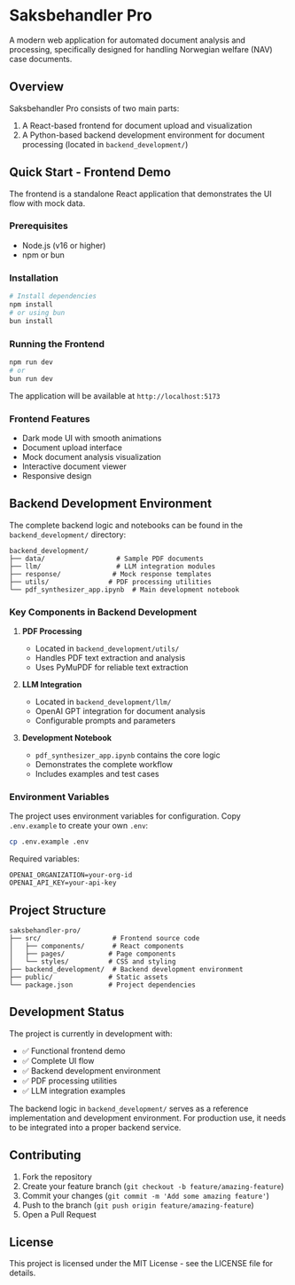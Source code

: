 # Saksbehandler Pro

A modern web application for automated document analysis and processing, specifically designed for handling Norwegian welfare (NAV) case documents.

## Overview

Saksbehandler Pro consists of two main parts:

1. A React-based frontend for document upload and visualization
2. A Python-based backend development environment for document processing (located in `backend_development/`)

## Quick Start - Frontend Demo

The frontend is a standalone React application that demonstrates the UI flow with mock data.

### Prerequisites

- Node.js (v16 or higher)
- npm or bun

### Installation

```bash
# Install dependencies
npm install
# or using bun
bun install
```

### Running the Frontend

```bash
npm run dev
# or
bun run dev
```

The application will be available at `http://localhost:5173`

### Frontend Features

- Dark mode UI with smooth animations
- Document upload interface
- Mock document analysis visualization
- Interactive document viewer
- Responsive design

## Backend Development Environment

The complete backend logic and notebooks can be found in the `backend_development/` directory:

```
backend_development/
├── data/                  # Sample PDF documents
├── llm/                   # LLM integration modules
├── response/             # Mock response templates
├── utils/               # PDF processing utilities
└── pdf_synthesizer_app.ipynb  # Main development notebook
```

### Key Components in Backend Development

1. **PDF Processing**

   - Located in `backend_development/utils/`
   - Handles PDF text extraction and analysis
   - Uses PyMuPDF for reliable text extraction

2. **LLM Integration**

   - Located in `backend_development/llm/`
   - OpenAI GPT integration for document analysis
   - Configurable prompts and parameters

3. **Development Notebook**
   - `pdf_synthesizer_app.ipynb` contains the core logic
   - Demonstrates the complete workflow
   - Includes examples and test cases

### Environment Variables

The project uses environment variables for configuration. Copy `.env.example` to create your own `.env`:

```bash
cp .env.example .env
```

Required variables:

```
OPENAI_ORGANIZATION=your-org-id
OPENAI_API_KEY=your-api-key
```

## Project Structure

```
saksbehandler-pro/
├── src/                  # Frontend source code
│   ├── components/       # React components
│   ├── pages/           # Page components
│   └── styles/          # CSS and styling
├── backend_development/  # Backend development environment
├── public/              # Static assets
└── package.json         # Project dependencies
```

## Development Status

The project is currently in development with:

- ✅ Functional frontend demo
- ✅ Complete UI flow
- ✅ Backend development environment
- ✅ PDF processing utilities
- ✅ LLM integration examples

The backend logic in `backend_development/` serves as a reference implementation and development environment. For production use, it needs to be integrated into a proper backend service.

## Contributing

1. Fork the repository
2. Create your feature branch (`git checkout -b feature/amazing-feature`)
3. Commit your changes (`git commit -m 'Add some amazing feature'`)
4. Push to the branch (`git push origin feature/amazing-feature`)
5. Open a Pull Request

## License

This project is licensed under the MIT License - see the LICENSE file for details.
